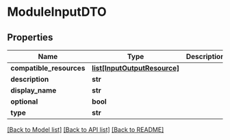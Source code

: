 # ModuleInputDTO

## Properties
Name | Type | Description | Notes
------------ | ------------- | ------------- | -------------
**compatible_resources** | [**list[InputOutputResource]**](InputOutputResource.md) |  | [optional] 
**description** | **str** |  | [optional] 
**display_name** | **str** |  | [optional] 
**optional** | **bool** |  | [optional] 
**type** | **str** |  | [optional] 

[[Back to Model list]](../README.md#documentation-for-models) [[Back to API list]](../README.md#documentation-for-api-endpoints) [[Back to README]](../README.md)

